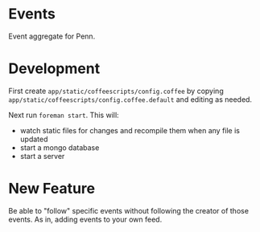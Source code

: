 # Events

Event aggregate for Penn.

# Development

First create `app/static/coffeescripts/config.coffee` by copying `app/static/coffeescripts/config.coffee.default` and editing as needed.

Next run `foreman start`. This will:

- watch static files for changes and recompile them when any file is updated
- start a mongo database
- start a server

# New Feature

Be able to "follow" specific events without following the creator of those events. As in, adding events to your own feed.
